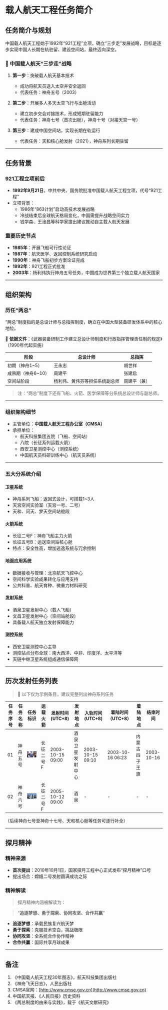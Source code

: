 <!--
 * @Author: blueWALL-E
 * @Date: 2025-06-25 15:24:11
 * @LastEditTime: 2025-06-25 15:38:27
 * @FilePath: \Chinese Aerospace History\探月工程\探月工程任务简介.md
 * @Description: 探月工程任务简介
 * @Wearing:  Read only, do not modify place!!! 
 * @Shortcut keys:  ctrl+alt+/ ctrl+alt+z
-->
# 载人航天工程任务简介

## 任务简介与规划

中国载人航天工程始于1992年“921工程”立项，确立“三步走”发展战略，目标是逐步实现中国人长期在轨驻留、建设空间站，最终迈向深空。

### 📌 中国载人航天“三步走”战略

1. **第一步**：突破载人航天基本技术  
   - 成功将航天员送入太空并安全返回  
   - 代表任务：神舟五号（2003）

2. **第二步**：开展多人多天太空飞行与出舱活动  
   - 建立初步交会对接技术，形成短期驻留能力  
   - 代表任务：神舟七号（首次出舱），神舟十号（对接天宫一号）

3. **第三步**：建成中国空间站，实现长期在轨运行  
   - 代表任务：天和核心舱发射（2021），神舟系列长期驻留

---

## 任务背景

### 921工程立项前后

- **1992年9月21日**，中共中央、国务院批准中国载人航天工程立项，代号“921工程”
- 立项背景：
  - 1986年“863计划”启动高技术发展战略
  - 冷战结束后全球航天格局变化，中国需提升战略空间实力
  - 钱学森、王淦昌等科学家提出建议推动自主载人航天发展

### 重要历史节点

- **1985年**：开展飞船可行性论证
- **1987年**：航天医学、返回控制系统研究启动
- **1990年**：神舟飞船初步方案论证完成
- **1992年**：921工程正式批准
- **2003年**：杨利伟执行神舟五号任务，中国成为世界第三个独立载人航天国家

---

## 组织架构

### 历任“两总”

“两总”制度指的是总设计师与总指挥制度，确立在中国大型装备研发体系中的核心地位。

📘 **依据文件**：《武器装备研制工作建立总设计师制度和行政指挥管理责任制的规定》（1990年代起实施）

| 阶段 | 总设计师 | 总指挥 |
|------|----------|--------|
| 初期（神舟1~5） | 王永志 | 胡世祥 |
| 成熟期（神舟6~10） | 周建平 | 张建启 |
| 空间站阶段 | 杨利伟、黄伟芬等担任系统副总师 | 周建平（兼） |

> 注：“两总”制度下还有飞船、火箭、医学保障等分系统总设计师与副总师。

---

### 组织架构细节

- 主管单位：**中国载人航天工程办公室（CMSA）**
- 承担单位：
  - 航天科技集团五院（飞船、空间站）
  - 八院（长征系列运载火箭）
  - 西安卫星测控中心（测控系统）
  - 中国航天员科研训练中心（航天员系统）

---

### 五大分系统介绍

#### 卫星系统
- 神舟系列飞船：返回式设计，可搭载1~3人
- 天宫空间实验室（天宫一号、二号）
- 天和、问天、梦天空间站舱段
#### 火箭系统
- 长征二号F：神舟飞船主力火箭
- 长征五号B：运送空间站核心舱
- 特点：安全性高，增加逃逸系统与冗余控制
#### 地面应用系统
- 数据接收与管理：北京航天飞控中心
- 空间科学实验成果转化与应用支持
- 公共科普、航天育种、微重力材料研究
#### 发射系统
- 酒泉卫星发射中心（载人飞船）
- 文昌卫星发射中心（空间站舱段）
- 具备载人航天独立发射保障能力
#### 测控系统
- 西安卫星测控中心主导
- 测控站点分布全球：南大西洋、中非、印度洋、太平洋等
- 天链中继卫星系统组成通信保障网

---
## 历次发射任务列表

> 🚀 以下仅为示例条目，建议完整列出神舟系列任务

| 任务序号 | 任务名称   | 任务标识         | 运载火箭       | 发射时间 (UTC+8) | 发射地点         | 入轨时间 (UTC+8) | 着陆时间（UTC+8） | 着陆地点    | 结束时间     |
|----------|------------|------------------|----------------|------------------|------------------|------------------|--------------------|-------------|--------------|
| 01       | 神舟五号   | ![图标](./images/shenzhou5.png) | 长征二号F        | 2003-10-15 09:00 | 酒泉卫星发射中心 | 2003-10-15 09:10   | 2003-10-16 06:23   | 内蒙古四子王旗 | 2003-10-16 |
| 02       | 神舟六号   | ![图标](./images/shenzhou6.png) | 长征二号F        | 2005-10-12 09:00 | 酒泉              | -                | -                  | -           | -            |

（后续神舟七号至神舟十七号、天和核心舱等任务可逐行补全）

---

## 探月精神

### 精神来源

- **首次提出**：2010年10月1日，国家探月工程中心正式发布“探月精神”口号
- 提出场合：嫦娥二号发射圆满成功之际

### 精神解读

> 探月精神内涵被解读为：

> “**追逐梦想、勇于探索、协同攻坚、合作共赢**”

- **追逐梦想**：承载民族复兴航天梦
- **勇于探索**：克服技术空白，挑战极限
- **协同攻坚**：全系统合作协作精神
- **合作共赢**：国际共享月球成果

---

## 备注

1. 《中国载人航天工程30年图志》，航天科技集团出版社
2. 《神舟飞天日志》，人民出版社
3. CMSA官网：[http://www.cmse.gov.cn](http://www.cmse.gov.cn)
4. 中国航天报、《人民日报》历史资料
5. 《两总制度的由来与实践》，载于《航天文献研究》
